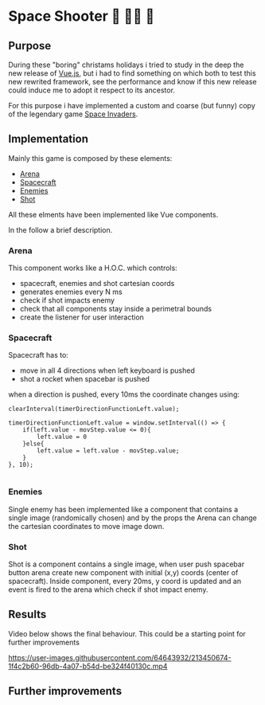 # Space Shooter  🎅 🧙‍♀️ 🔫

## Purpose
During these "boring" christams holidays i tried to study in the deep the new release of [Vue.js](https://vuejs.org/), but i had to find something on which both to test this new rewrited framework, see the performance and know if this new release could induce me to adopt it respect to its ancestor.<br/> 

For this purpose i have implemented a custom and coarse (but funny) copy of the legendary game [Space Invaders](https://en.wikipedia.org/wiki/Space_Invaders).<br/>

## Implementation

Mainly this game is composed by these elements:
- [Arena](#arena)
- [Spacecraft](#spacecraft)
- [Enemies](#enemies)
- [Shot](#enemies)

All these elments have been implemented like Vue components.

In the follow a brief description.

### Arena

This component works like a H.O.C. which controls:
- spacecraft, enemies and shot cartesian coords
- generates enemies every N ms
- check if shot impacts enemy
- check that all components stay inside a perimetral bounds
- create the listener for user interaction

### Spacecraft

Spacecraft has to:
- move in all 4 directions when left keyboard is pushed
- shot a rocket when spacebar is pushed

when a direction is pushed, every 10ms the coordinate changes using:

```
clearInterval(timerDirectionFunctionLeft.value);

timerDirectionFunctionLeft.value = window.setInterval(() => {
    if(left.value - movStep.value <= 0){
        left.value = 0
    }else{
        left.value = left.value - movStep.value;    
    }
}, 10);
        
```

### Enemies

Single enemy has been implemented like a component that contains a single image (randomically chosen) and by the props the Arena can change the cartesian coordinates to move image down.

### Shot

Shot is a component contains a single image, when user push spacebar button arena create new component with initial (x,y) coords (center of spacecraft).
Inside component, every 20ms, y coord is updated and an event is fired to the arena which check if shot impact enemy. 

## Results

Video below shows the final behaviour.
This could be a starting point for further improvements

https://user-images.githubusercontent.com/64643932/213450674-1f4c2b60-96db-4a07-b54d-be324f40130c.mp4

## Further improvements
